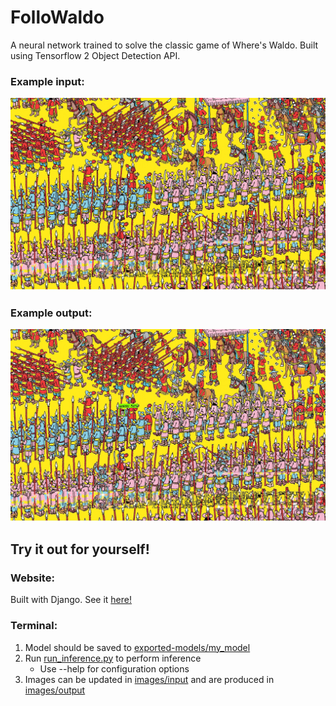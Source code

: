 # FolloWaldo

A neural network trained to solve the classic game of Where's Waldo. Built using Tensorflow 2 Object Detection API. 

### Example input:
![input_img](images/input/1.jpg)

### Example output:
![output_img](images/output/1.jpg)

## Try it out for yourself!

### Website:
Built with Django. See it [here!](https://github.com/MATH4YOU/waldo_backend)

### Terminal:
1. Model should be saved to [exported-models/my_model](exported-models/my_model)
2. Run [run_inference.py](run_inference.py) to perform inference
    * Use --help for configuration options
3. Images can be updated in [images/input](images/input) and are produced in [images/output](images/output)
